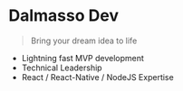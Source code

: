 <!-- ![logo](_media/logo.png) -->

# Dalmasso Dev

> Bring your dream idea to life

- Lightning fast MVP development
- Technical Leadership
- React / React-Native / NodeJS Expertise

<!-- [About](#)
[Blog](blog1.md) -->
